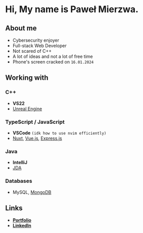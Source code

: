 # Hi, My name is Paweł Mierzwa.

## About me
- Cybersecurity enjoyer
- Full-stack Web Developer
- Not scared of C++
- A lot of ideas and not a lot of free time
- Phone's screen cracked on `16.01.2024`

## Working with
### C++
- **VS22**
- [Unreal Engine](https://github.com/EpicGames/UnrealEngine)
### TypeScript / JavaScript
- **VSCode** `(idk how to use nvim efficiently)`
- [Nuxt](https://github.com/nuxt), [Vue.js](https://github.com/vuejs), [Express.js](https://github.com/expressjs)
### Java
- **IntelliJ**
- [JDA](https://github.com/discord-jda/JDA)
### Databases
- MySQL, [MongoDB](https://github.com/mongodb)

## Links
* **[Portfolio](https://cnsh.dev)**
* **[LinkedIn](https://www.linkedin.com/in/cnsh/)**
